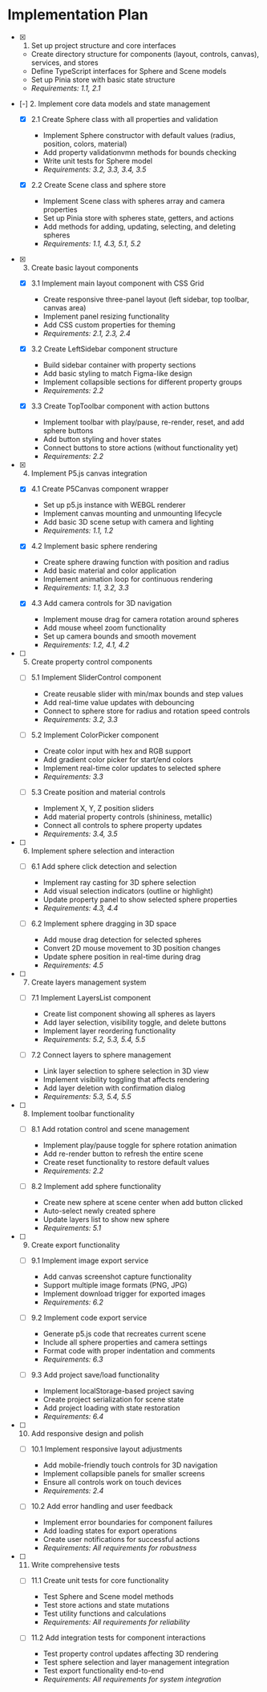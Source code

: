# Implementation Plan

- [x] 1. Set up project structure and core interfaces
  - Create directory structure for components (layout, controls, canvas), services, and stores
  - Define TypeScript interfaces for Sphere and Scene models
  - Set up Pinia store with basic state structure
  - _Requirements: 1.1, 2.1_

- [-] 2. Implement core data models and state management
  - [x] 2.1 Create Sphere class with all properties and validation
    - Implement Sphere constructor with default values (radius, position, colors, material)
    - Add property validationvmn methods for bounds checking
    - Write unit tests for Sphere model
    - _Requirements: 3.2, 3.3, 3.4, 3.5_

  - [x] 2.2 Create Scene class and sphere store
    - Implement Scene class with spheres array and camera properties
    - Set up Pinia store with spheres state, getters, and actions
    - Add methods for adding, updating, selecting, and deleting spheres
    - _Requirements: 1.1, 4.3, 5.1, 5.2_

- [x] 3. Create basic layout components
  - [x] 3.1 Implement main layout component with CSS Grid
    - Create responsive three-panel layout (left sidebar, top toolbar, canvas area)
    - Implement panel resizing functionality
    - Add CSS custom properties for theming
    - _Requirements: 2.1, 2.3, 2.4_

  - [x] 3.2 Create LeftSidebar component structure
    - Build sidebar container with property sections
    - Add basic styling to match Figma-like design
    - Implement collapsible sections for different property groups
    - _Requirements: 2.2_

  - [x] 3.3 Create TopToolbar component with action buttons
    - Implement toolbar with play/pause, re-render, reset, and add sphere buttons
    - Add button styling and hover states
    - Connect buttons to store actions (without functionality yet)
    - _Requirements: 2.2_

- [x] 4. Implement P5.js canvas integration
  - [x] 4.1 Create P5Canvas component wrapper
    - Set up p5.js instance with WEBGL renderer
    - Implement canvas mounting and unmounting lifecycle
    - Add basic 3D scene setup with camera and lighting
    - _Requirements: 1.1, 1.2_

  - [x] 4.2 Implement basic sphere rendering
    - Create sphere drawing function with position and radius
    - Add basic material and color application
    - Implement animation loop for continuous rendering
    - _Requirements: 1.1, 3.2, 3.3_

  - [x] 4.3 Add camera controls for 3D navigation
    - Implement mouse drag for camera rotation around spheres
    - Add mouse wheel zoom functionality
    - Set up camera bounds and smooth movement
    - _Requirements: 1.2, 4.1, 4.2_

- [ ] 5. Create property control components
  - [ ] 5.1 Implement SliderControl component
    - Create reusable slider with min/max bounds and step values
    - Add real-time value updates with debouncing
    - Connect to sphere store for radius and rotation speed controls
    - _Requirements: 3.2, 3.3_

  - [ ] 5.2 Implement ColorPicker component
    - Create color input with hex and RGB support
    - Add gradient color picker for start/end colors
    - Implement real-time color updates to selected sphere
    - _Requirements: 3.3_

  - [ ] 5.3 Create position and material controls
    - Implement X, Y, Z position sliders
    - Add material property controls (shininess, metallic)
    - Connect all controls to sphere property updates
    - _Requirements: 3.4, 3.5_

- [ ] 6. Implement sphere selection and interaction
  - [ ] 6.1 Add sphere click detection and selection
    - Implement ray casting for 3D sphere selection
    - Add visual selection indicators (outline or highlight)
    - Update property panel to show selected sphere properties
    - _Requirements: 4.3, 4.4_

  - [ ] 6.2 Implement sphere dragging in 3D space
    - Add mouse drag detection for selected spheres
    - Convert 2D mouse movement to 3D position changes
    - Update sphere position in real-time during drag
    - _Requirements: 4.5_

- [ ] 7. Create layers management system
  - [ ] 7.1 Implement LayersList component
    - Create list component showing all spheres as layers
    - Add layer selection, visibility toggle, and delete buttons
    - Implement layer reordering functionality
    - _Requirements: 5.2, 5.3, 5.4, 5.5_

  - [ ] 7.2 Connect layers to sphere management
    - Link layer selection to sphere selection in 3D view
    - Implement visibility toggling that affects rendering
    - Add layer deletion with confirmation dialog
    - _Requirements: 5.3, 5.4, 5.5_

- [ ] 8. Implement toolbar functionality
  - [ ] 8.1 Add rotation control and scene management
    - Implement play/pause toggle for sphere rotation animation
    - Add re-render button to refresh the entire scene
    - Create reset functionality to restore default values
    - _Requirements: 2.2_

  - [ ] 8.2 Implement add sphere functionality
    - Create new sphere at scene center when add button clicked
    - Auto-select newly created sphere
    - Update layers list to show new sphere
    - _Requirements: 5.1_

- [ ] 9. Create export functionality
  - [ ] 9.1 Implement image export service
    - Add canvas screenshot capture functionality
    - Support multiple image formats (PNG, JPG)
    - Implement download trigger for exported images
    - _Requirements: 6.2_

  - [ ] 9.2 Implement code export service
    - Generate p5.js code that recreates current scene
    - Include all sphere properties and camera settings
    - Format code with proper indentation and comments
    - _Requirements: 6.3_

  - [ ] 9.3 Add project save/load functionality
    - Implement localStorage-based project saving
    - Create project serialization for scene state
    - Add project loading with state restoration
    - _Requirements: 6.4_

- [ ] 10. Add responsive design and polish
  - [ ] 10.1 Implement responsive layout adjustments
    - Add mobile-friendly touch controls for 3D navigation
    - Implement collapsible panels for smaller screens
    - Ensure all controls work on touch devices
    - _Requirements: 2.4_

  - [ ] 10.2 Add error handling and user feedback
    - Implement error boundaries for component failures
    - Add loading states for export operations
    - Create user notifications for successful actions
    - _Requirements: All requirements for robustness_

- [ ] 11. Write comprehensive tests
  - [ ] 11.1 Create unit tests for core functionality
    - Test Sphere and Scene model methods
    - Test store actions and state mutations
    - Test utility functions and calculations
    - _Requirements: All requirements for reliability_

  - [ ] 11.2 Add integration tests for component interactions
    - Test property control updates affecting 3D rendering
    - Test sphere selection and layer management integration
    - Test export functionality end-to-end
    - _Requirements: All requirements for system integration_